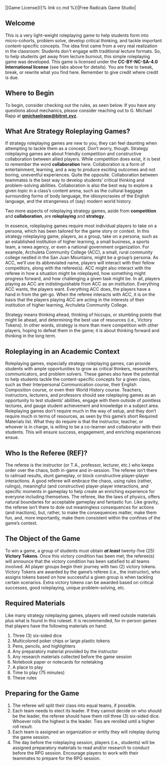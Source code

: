 |[Game License]({% link cc.md %})|Free Radicals Game Studio| 

## Welcome
This is a very light-weight roleplaying game to help students form into micro-cohorts, problem solve, develop critical thinking, and tackle important content-specific concepts. The idea first came from a very real realization in the classroom: Students don't engage with traditional lecture formats. So, to help students get away from lecture burnout, this simple roleplaying game was developed. This game is licensed under the **CC-BY-NC-SA-4.0 International license** (see tabs above for details). You are free to tweak, break, or rewrite what you find here. Remember to give credit where credit is due. 

## Where to Begin
To begin, consider checking out the rules, as seen below. If you have any questions about mechanics, please consider reaching out to G. Michael Rapp at **gmichaelrapp@bitrot.xyz**. 

## What Are Strategy Roleplaying Games?
If strategy roleplaying games are new to you, they can feel daunting when attempting to tackle them as a concept. Don’t worry, though. Strategy roleplaying games are about friendly competition and constructive collaboration between allied players. While competition does exist, it is best to remember the word **collaboration** here. Collaboration is a form of entertainment, learning, and a way to produce exciting outcomes and not boring, uneventful experiences. Quite the opposite. Collaboration between teammates is the best way to develop students’ critical thinking and problem-solving abilities. Collaboration is also the best way to explore a given topic in a class’s content arena, such as the cultural baggage surrounding forms of body language, the idiosyncrasies of the English language, and the strangeness of (say) modern world history. 

Two more aspects of roleplaying strategy games, aside from **competition** and **collaboration**, are **roleplaying** and **strategy**. 

In essence, roleplaying games require most individual players to take on a persona, which has been tailored for the game story or context. In this strategy roleplaying game, players, as a group, take on a persona, such as an established institution of higher learning, a small business, a sports team, a news agency, or even a national government organization. For example, Archuleta Community College (ACC), a small, rural community college nestled in the San Juan Mountains, might be a group’s persona. As ACC, we’ll use its abbreviated name, players will interact with their fellow competitors, along with the referee(s). ACC might also interact with the referee in how a situation might be roleplayed, how something might progress forward, and how challenging a given task might be. In all, players playing as ACC are indistinguishable from ACC as an institution. Everything ACC wants, the players want. Everything ACC does, the players have a hand in from the get-go. When the referee interacts with ACC, it is on the basis that the players playing ACC are acting in the interests of their institution of higher learning, Archuleta Community College. 

Strategy means thinking ahead, thinking of hiccups, or stumbling points that might lie ahead, and determining the best use of resources (i.e., Victory Tokens). In other words, strategy is more than mere competition with other players, hoping to defeat them in the game; it is about thinking forward and thinking in the long term.


## Roleplaying in an Academic Context
Roleplaying games, especially strategy roleplaying games, can provide students with ample opportunities to grow as critical thinkers, researchers, communicators, and problem solvers. These games also have the potential to help students tackle the content-specific concepts for a given class, such as their Interpersonal Communication course, their English Composition course, or even their World History course. Teachers, instructors, lecturers, and professors should see roleplaying games as an opportunity to test students’ abilities, engage with them outside of pointless lectures, and gauge student achievement and knowledge in a subject area. Roleplaying games don’t require much in the way of setup, and they don’t require much in terms of resources, as seen by this game’s short Required Materials list. What they do require is that the instructor, teacher, or whoever is in charge, is willing to be a co-learner and collaborator with their students. This will ensure success, engagement, and enriching experiences ensue. 

## Who Is the Referee (REF)?
The referee is the instructor (or T.A., professor, lecturer, etc.) who keeps order over the chaos, both in-game and in-session. The referee isn’t there to railroad results, stunt gameplay, or block constructive player-player interactions. A good referee will embrace the chaos, using rules (rather, rulings), meaningful (and constructive) player-player interactions, and specific moments in gameplay to help create an enriching experience for everyone including themselves. The referee, like the laws of physics, offers natural boundaries for acceptable gameplay and fantastic fun. Like gravity, the referee isn’t there to dole out meaningless consequences for actions (and inactions), but, rather, to make the consequences matter, make them fun, and, more importantly, make them consistent within the confines of the game’s context. 

## The Object of the Game
To win a game, a group of students must obtain _**at least**_ twenty-five (25) **Victory Tokens**. Once this victory condition has been met, the referee(s) will announce that the victory condition has been satisfied to all teams involved. All player groups begin their journey with two (2) victory tokens. Victory Tokens are awarded by the game’s referee (i.e., the instructor), who assigns tokens based on how successful a given group is when tackling certain scenarios. Extra victory tokens can be awarded based on critical successes, good roleplaying, unique problem-solving, etc. 

## Required Materials
Like many strategy roleplaying games, players will need outside materials plus what is found in this ruleset. It is recommended, for in-person games that players have the following materials on hand:
  1.	Three (3) six-sided dice
  2.	Multicolored poker chips or large plastic tokens
  3.	Pens, pencils, and highlighters
  4.	Any preparatory material provided by the instructor
  5.	Any research materials collected before the game session
  6.	Notebook paper or notecards for notetaking 
  7.	A place to play
  8.	Time to play (75 minutes)
  9.	These rules

## Preparing for the Game
  1.	The referee will split their class into equal teams, if possible. 
  2.	Each team needs to elect its leader. If they cannot decide on who should be the leader, the referee should have them roll three (3) six-sided dice. Whoever rolls the highest is the leader. Ties are rerolled until a higher roll result. 
  3.	Each team is assigned an organization or entity they will roleplay during the game session.
  4.	The day before the roleplaying session, players (i.e., students) will be assigned preparatory materials to read and/or research to conduct before the RPG session. Encourage players to work with their teammates to prepare for the RPG session.

## 
